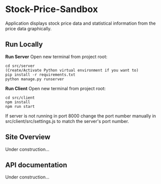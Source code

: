 # Stock-Price-Sandbox
Application displays stock price data and statistical information from the price data graphically.


## Run Locally
**Run Server**
Open new terminal from project root:
```shell
cd src/server
(Create/Activate Python virtual environment if you want to)
pip install -r requirements.txt
python manage.py runserver
```

**Run Client**
Open new terminal from project root:
```shell
cd src/client
npm install
npm run start
```
If server is not running in port 8000 change the port number manually in src/client/src/settings.js to match the server's port number.

## Site Overview
Under construction...

## API documentation
Under construction...
